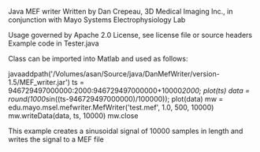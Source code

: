 Java MEF writer
Written by Dan Crepeau, 3D Medical Imaging Inc., in conjunction with Mayo Systems Electrophysiology Lab

Usage governed by Apache 2.0 License, see license file or source headers
Example code in Tester.java

Class can be imported into Matlab and used as follows:

javaaddpath('/Volumes/asan/Source/java/DanMefWriter/version-1.5/MEF_writer.jar')
ts = 946729497000000:2000:946729497000000+10000*2000;
plot(ts)
data = round(1000*sin((ts-946729497000000)/100000));
plot(data)
mw = edu.mayo.msel.mefwriter.MefWriter('test.mef', 1.0, 500, 10000)
mw.writeData(data, ts, 10000)
mw.close


This example creates a sinusoidal signal of 10000 samples in length and writes the signal to a MEF file
